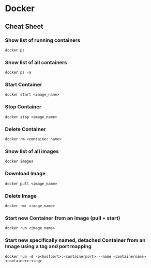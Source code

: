 # Docker

## Cheat Sheet
### Show list of running containers 
`docker ps`

### Show list of all containers 
`docker ps -a`

### Start Container
`docker start <image_name>`

### Stop Container
`docker stop <image_name>`

### Delete Container
`docker rm <container_name>`

### Show list of all images
`docker images`

### Download Image
`docker pull <image_name>`

### Delete Image
`docker rmi <image_name>`

### Start new Container from an Image (pull + start)
`docker run <image_name>`

### Start new specifically named, detached Container from an Image using a tag and port mapping
`docker run -d -p<hostport>:<containerport> --name <containername> <container>:<tag>`

